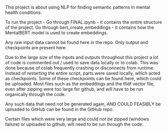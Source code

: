 This project is about using NLP for finding semantic patterns in mental health conditions.

To run the project - 
Go through FINAL.ipynb - it contains the entire structure of the project.
Go through bert_create_embeddings - it contains how the MentalBERT model is used to create embeddings. 

Any raw input data cannot be found here in the repo. Only output and checkpoints are present here. 

Due to the large size of the inputs and outputs throughout this project a lot of code is commented out / used to save data locally or to colab. This was done because of colab frequently crashing or disconnects from runtime. Instead of restarting the entire script, parts were saved locally, which acted as checkpoints. Some of these checkpoints can be found here, which could be uploaded. Most files such as the embeddings and the tfidf vector file, even after zipping were too large for github, and will have to be run organically through the code. 

Any such data that need not be generated again, AND COULD FEASIBLY be uploaded to GitHub can be found in the GitHub repo. 

Certain files which were very large and could not be zipped (windows failure) or uploaded to github, will need to be run through the code. 

